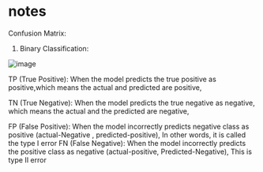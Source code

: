 # notes
Confusion Matrix:

1. Binary Classification:

![image](https://github.com/zacrenju/notes/assets/33603555/c021077f-a688-4031-8dd3-6a02eca1b68c)


TP (True Positive): When the model predicts the true positive as positive,which means the actual and predicted are positive,

TN (True Negative): When the model predicts the true negative as negative, which means the actual and the predicted are negative,

FP (False Positive): When the model incorrectly predicts negative class as positive (actual-Negative , predicted-positive), In other words, it is called the type I error
FN (False Negative): When the model incorrectly predicts the positive class as negative (actual-positive, Predicted-Negative), This is type II error




